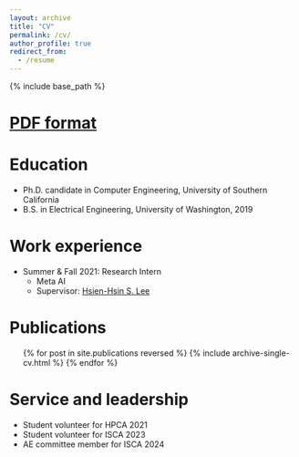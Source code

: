 ```yaml
---
layout: archive
title: "CV"
permalink: /cv/
author_profile: true
redirect_from:
  - /resume
---
```


{% include base_path %}

[PDF format](https://iihihiuh.github.io/yongqin.github.io//files/Yongqin_Wang_CV.docx.pdf)
======

Education
======
* Ph.D. candidate in Computer Engineering, University of Southern California
* B.S. in Electrical Engineering, University of Washington, 2019

Work experience
======
* Summer & Fall 2021: Research Intern
  * Meta AI
  * Supervisor: [Hsien-Hsin S. Lee](https://hsienhsinlee.github.io/)


Publications
======
  <ul>{% for post in site.publications reversed %}
    {% include archive-single-cv.html %}
  {% endfor %}</ul>
  

<!-- Teaching
======
  <ul>{% for post in site.teaching %}
    {% include archive-single-cv.html %}
  {% endfor %}</ul>
   -->

Service and leadership
======
* Student volunteer for HPCA 2021
* Student volunteer for ISCA 2023
* AE committee member for ISCA 2024
